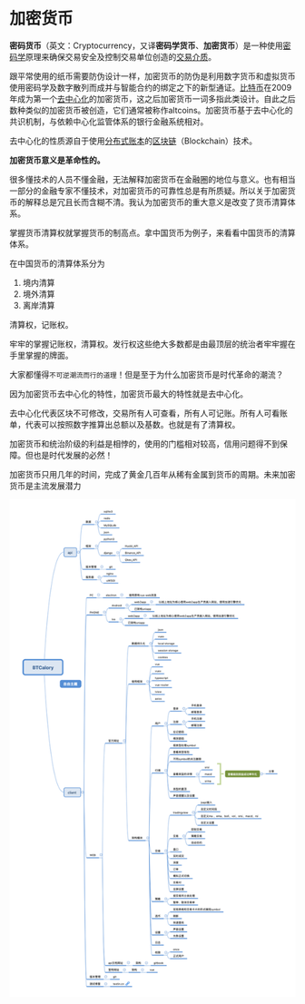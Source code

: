



# 加密货币

**密码货币**（英文：Cryptocurrency，又译**密码学货币**、**加密货币**）是一种使用[密码学](https://zh.wikipedia.org/wiki/密碼學)原理来确保交易安全及控制交易单位创造的[交易介质](https://zh.wikipedia.org/wiki/交易媒介)。

跟平常使用的纸币需要防伪设计一样，加密货币的防伪是利用数字货币和虚拟货币使用密码学及数字散列而成并与智能合约的绑定之下的新型通证。[比特币](https://zh.wikipedia.org/wiki/比特币)在2009年成为第一个[去中心化](https://zh.wikipedia.org/wiki/去中心化)的加密货币，这之后加密货币一词多指此类设计。自此之后数种类似的加密货币被创造，它们通常被称作altcoins。加密货币基于去中心化的共识机制，与依赖中心化监管体系的银行金融系统相对。

去中心化的性质源自于使用[分布式账本](https://zh.wikipedia.org/wiki/分散式賬本)的[区块链](https://zh.wikipedia.org/wiki/区块链)（Blockchain）技术。

**加密货币意义是革命性的。**

很多懂技术的人员不懂金融，无法解释加密货币在金融圈的地位与意义。也有相当一部分的金融专家不懂技术，对加密货币的可靠性总是有所质疑。所以关于加密货币的解释总是冗且长而含糊不清。我认为加密货币的重大意义是改变了货币清算体系。

掌握货币清算权就掌握货币的制高点。拿中国货币为例子，来看看中国货币的清算体系。

在中国货币的清算体系分为

1. 境内清算
2. 境外清算
3. 离岸清算

清算权，记账权。

牢牢的掌握记账权，清算权。发行权这些绝大多数都是由最顶层的统治者牢牢握在手里掌握的牌面。

大家都懂得`不可逆潮流而行的道理`！但是至于为什么加密货币是时代革命的潮流？

因为加密货币去中心化的特性，加密货币最大的特性就是去中心化。

去中心化代表区块不可修改，交易所有人可查看，所有人可记账。所有人可看账单，代表可以按照数字推算出总额以及基数。也就是有了清算权。

加密货币和统治阶级的利益是相悖的，使用的门槛相对较高，信用问题得不到保障。但也是时代发展的必然！

加密货币只用几年的时间，完成了黄金几百年从稀有金属到货币的周期。未来加密货币是主流发展潜力



![image-20191113230856649](../assets/images/image-20191113230856649.png)



